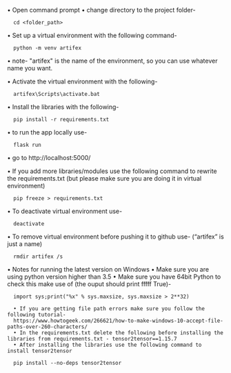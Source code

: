 •	Open command prompt
•	change directory to the project folder-

      cd <folder_path>

•	Set up a virtual environment with the following command-

      python -m venv artifex

•	note- "artifex" is the name of the environment, so you can use whatever name you want.

•	Activate the virtual environment with the following-

      artifex\Scripts\activate.bat

•	Install the libraries with the following-

      pip install -r requirements.txt

•	to run the app locally use-

      flask run

•	go to http://localhost:5000/

•	If you add more libraries/modules use the following command to rewrite the requirements.txt (but please make sure you are doing it in virtual environment)

      pip freeze > requirements.txt

•	To deactivate virtual environment use-

      deactivate

•	To remove virtual environment before pushing it to github use- (“artifex” is just a name)

      rmdir artifex /s

•	Notes for running the latest version on Windows
      •	Make sure you are using python version higher than 3.5
      •	Make sure you have 64bit Python to check this make use of (the ouput should print fffff True)-

      import sys;print("%x" % sys.maxsize, sys.maxsize > 2**32)

      •	If you are getting file path errors make sure you follow the following tutorial-
      https://www.howtogeek.com/266621/how-to-make-windows-10-accept-file-paths-over-260-characters/
      •	In the requirements.txt delete the following before installing the libraries from requirements.txt - tensor2tensor==1.15.7
      •	After installing the libraries use the following command to install tensor2tensor

      pip install --no-deps tensor2tensor
